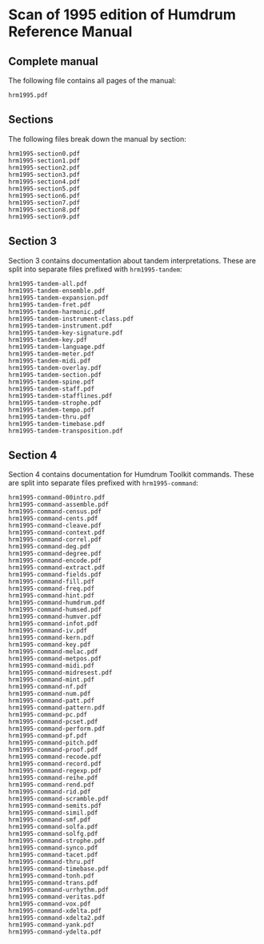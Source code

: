 # Scan of 1995 edition of Humdrum Reference Manual #


## Complete manual ##

The following file contains all pages of the manual:

```
hrm1995.pdf
```

## Sections ##

The following files break down the manual by section:

```
hrm1995-section0.pdf
hrm1995-section1.pdf
hrm1995-section2.pdf
hrm1995-section3.pdf
hrm1995-section4.pdf
hrm1995-section5.pdf
hrm1995-section6.pdf
hrm1995-section7.pdf
hrm1995-section8.pdf
hrm1995-section9.pdf
```

## Section 3 ##

Section 3 contains documentation about tandem interpretations.
These are split into separate files prefixed with `hrm1995-tandem`:

```
hrm1995-tandem-all.pdf
hrm1995-tandem-ensemble.pdf
hrm1995-tandem-expansion.pdf
hrm1995-tandem-fret.pdf
hrm1995-tandem-harmonic.pdf
hrm1995-tandem-instrument-class.pdf
hrm1995-tandem-instrument.pdf
hrm1995-tandem-key-signature.pdf
hrm1995-tandem-key.pdf
hrm1995-tandem-language.pdf
hrm1995-tandem-meter.pdf
hrm1995-tandem-midi.pdf
hrm1995-tandem-overlay.pdf
hrm1995-tandem-section.pdf
hrm1995-tandem-spine.pdf
hrm1995-tandem-staff.pdf
hrm1995-tandem-stafflines.pdf
hrm1995-tandem-strophe.pdf
hrm1995-tandem-tempo.pdf
hrm1995-tandem-thru.pdf
hrm1995-tandem-timebase.pdf
hrm1995-tandem-transposition.pdf
```

## Section 4 ##

Section 4 contains documentation for Humdrum Toolkit commands.
These are split into separate files prefixed with `hrm1995-command`:

```
hrm1995-command-00intro.pdf
hrm1995-command-assemble.pdf
hrm1995-command-census.pdf
hrm1995-command-cents.pdf
hrm1995-command-cleave.pdf
hrm1995-command-context.pdf
hrm1995-command-correl.pdf
hrm1995-command-deg.pdf
hrm1995-command-degree.pdf
hrm1995-command-encode.pdf
hrm1995-command-extract.pdf
hrm1995-command-fields.pdf
hrm1995-command-fill.pdf
hrm1995-command-freq.pdf
hrm1995-command-hint.pdf
hrm1995-command-humdrum.pdf
hrm1995-command-humsed.pdf
hrm1995-command-humver.pdf
hrm1995-command-infot.pdf
hrm1995-command-iv.pdf
hrm1995-command-kern.pdf
hrm1995-command-key.pdf
hrm1995-command-melac.pdf
hrm1995-command-metpos.pdf
hrm1995-command-midi.pdf
hrm1995-command-midresest.pdf
hrm1995-command-mint.pdf
hrm1995-command-nf.pdf
hrm1995-command-num.pdf
hrm1995-command-patt.pdf
hrm1995-command-pattern.pdf
hrm1995-command-pc.pdf
hrm1995-command-pcset.pdf
hrm1995-command-perform.pdf
hrm1995-command-pf.pdf
hrm1995-command-pitch.pdf
hrm1995-command-proof.pdf
hrm1995-command-recode.pdf
hrm1995-command-record.pdf
hrm1995-command-regexp.pdf
hrm1995-command-reihe.pdf
hrm1995-command-rend.pdf
hrm1995-command-rid.pdf
hrm1995-command-scramble.pdf
hrm1995-command-semits.pdf
hrm1995-command-simil.pdf
hrm1995-command-smf.pdf
hrm1995-command-solfa.pdf
hrm1995-command-solfg.pdf
hrm1995-command-strophe.pdf
hrm1995-command-synco.pdf
hrm1995-command-tacet.pdf
hrm1995-command-thru.pdf
hrm1995-command-timebase.pdf
hrm1995-command-tonh.pdf
hrm1995-command-trans.pdf
hrm1995-command-urrhythm.pdf
hrm1995-command-veritas.pdf
hrm1995-command-vox.pdf
hrm1995-command-xdelta.pdf
hrm1995-command-xdelta2.pdf
hrm1995-command-yank.pdf
hrm1995-command-ydelta.pdf
```



